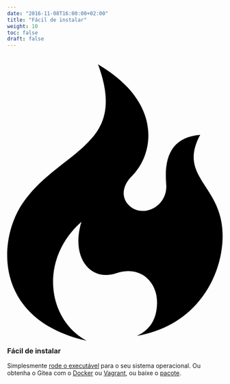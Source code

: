```yaml
---
date: "2016-11-08T16:00:00+02:00"
title: "Fácil de instalar"
weight: 10
toc: false
draft: false
---
```

<h3 class="subtitle is-3">
	<svg class="octicon octicon-flame" viewBox="0 0 12 16" version="1.1" aria-hidden="true">
		<path fill-rule="evenodd" d="M5.05.31c.81 2.17.41 3.38-.52 4.31C3.55 5.67 1.98 6.45.9 7.98c-1.45 2.05-1.7 6.53 3.53 7.7-2.2-1.16-2.67-4.52-.3-6.61-.61 2.03.53 3.33 1.94 2.86 1.39-.47 2.3.53 2.27 1.67-.02.78-.31 1.44-1.13 1.81 3.42-.59 4.78-3.42 4.78-5.56 0-2.84-2.53-3.22-1.25-5.61-1.52.13-2.03 1.13-1.89 2.75.09 1.08-1.02 1.8-1.86 1.33-.67-.41-.66-1.19-.06-1.78C8.18 5.31 8.68 2.45 5.05.32L5.03.3l.02.01z"></path>
	</svg>
	Fácil de instalar
</h3>

Simplesmente [rode o executável](https://docs.gitea.io/en-us/install-from-binary/) para o seu sistema operacional.
Ou obtenha o Gitea com o [Docker](https://github.com/go-gitea/gitea/tree/master/docker) ou 
[Vagrant](https://github.com/geerlingguy/ansible-vagrant-examples/tree/master/gogs),
ou baixe o [pacote](https://docs.gitea.io/en-us/install-from-package/).
